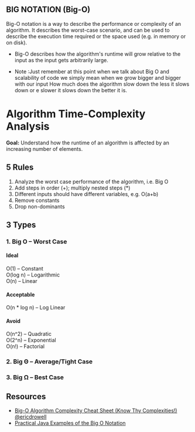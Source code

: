 ## BIG NOTATION (Big-O)

Big-O notation is a way to describe the performance or complexity of an algorithm. It describes the worst-case scenario, and can be used to describe the execution time required or the space used (e.g. in memory or on disk).

- Big-O  describes how  the algorithm's runtime will grow relative to the input as the input gets arbitrarily large.

- Note :Just remember at this point when we talk about Big O and scalability of code we simply mean when we grow bigger and bigger with our input How much does the algorithm slow down the less it slows down or e slower it slows down the better it is.




# Algorithm Time-Complexity Analysis

**Goal:** Understand how the runtime of an algorithm is affected by an increasing number of elements.

## 5 Rules
1. Analyze the worst case performance of the algorithm, i.e. Big O
2. Add steps in order (+); multiply nested steps (*)
3. Different inputs should have different variables, e.g. O(a+b)
4. Remove constants
5. Drop non-dominants

## 3 Types
### 1. Big O – Worst Case

#### Ideal
O(1) – Constant  
O(log n) – Logarithmic  
O(n) – Linear  

#### Acceptable
O(n * log n) – Log Linear  

#### Avoid
O(n^2) – Quadratic  
O(2^n) – Exponential  
O(n!) – Factorial  

### 2. Big Θ – Average/Tight Case
### 3. Big Ω – Best Case

## Resources

- [Big-O Algorithm Complexity Cheat Sheet (Know Thy Complexities!) @ericdrowell](https://www.bigocheatsheet.com/ "Big O Cheat Sheet")
- [Practical Java Examples of the Big O Notation](https://www.baeldung.com/java-algorithm-complexity "Big O Examples")

